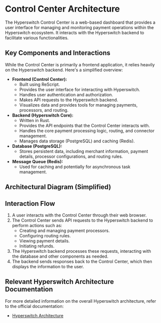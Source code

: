 # Control Center Architecture

The Hyperswitch Control Center is a web-based dashboard that provides a user interface for managing and monitoring payment operations within the Hyperswitch ecosystem. It interacts with the Hyperswitch backend to facilitate various functionalities.

## Key Components and Interactions

While the Control Center is primarily a frontend application, it relies heavily on the Hyperswitch backend. Here's a simplified overview:

* **Frontend (Control Center):**
    * Built using ReScript.
    * Provides the user interface for interacting with Hyperswitch.
    * Handles user authentication and authorization.
    * Makes API requests to the Hyperswitch backend.
    * Visualizes data and provides tools for managing payments, processors, and routing.
* **Backend (Hyperswitch Core):**
    * Written in Rust.
    * Provides the API endpoints that the Control Center interacts with.
    * Handles the core payment processing logic, routing, and connector management.
    * Manages data storage (PostgreSQL) and caching (Redis).
* **Database (PostgreSQL):**
    * Stores persistent data, including merchant information, payment details, processor configurations, and routing rules.
* **Message Queue (Redis):**
    * Used for caching and potentially for asynchronous task management.

## Architectural Diagram (Simplified)

## Interaction Flow

1.  A user interacts with the Control Center through their web browser.
2.  The Control Center sends API requests to the Hyperswitch backend to perform actions such as:
    * Creating and managing payment processors.
    * Configuring routing rules.
    * Viewing payment details.
    * Initiating refunds.
3.  The Hyperswitch backend processes these requests, interacting with the database and other components as needed.
4.  The backend sends responses back to the Control Center, which then displays the information to the user.

## Relevant Hyperswitch Architecture Documentation

For more detailed information on the overall Hyperswitch architecture, refer to the official documentation:

* [Hyperswitch Architecture](https://docs.hyperswitch.io/learn-more/hyperswitch-architecture)